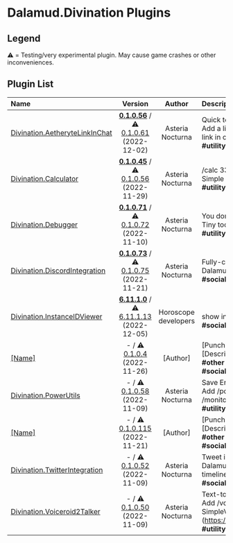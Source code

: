 # Dalamud.Divination Plugins

## Legend

⚠️ = Testing/very experimental plugin. May cause game crashes or other inconveniences.

## Plugin List

| Name | Version | Author | Description |
|:-----|:-------:|:------:|:------------|
| [Divination.AetheryteLinkInChat](https://github.com/horoscope-dev/Divination.AetheryteLinkInChat) | **[0.1.0.56](https://horoscope-dev.github.io/Dalamud.DivinationPluginRepo/dist/stable/Divination.AetheryteLinkInChat/latest.zip)** / ⚠️ [0.1.0.61](https://horoscope-dev.github.io/Dalamud.DivinationPluginRepo/dist/testing/Divination.AetheryteLinkInChat/latest.zip) (2022-12-02) | Asteria Nocturna | Quick teleport for Mob Hunting<br>Add a link to teleport to the nearest aetheryte into map link in chat.<br>**\#utility** **\#teleporter** |
| [Divination.Calculator](https://github.com/horoscope-dev/Divination.Calculator) | **[0.1.0.45](https://horoscope-dev.github.io/Dalamud.DivinationPluginRepo/dist/stable/Divination.Calculator/latest.zip)** / ⚠️ [0.1.0.56](https://horoscope-dev.github.io/Dalamud.DivinationPluginRepo/dist/testing/Divination.Calculator/latest.zip) (2022-11-29) | Asteria Nocturna | /calc 33 - 4<br>Simple plugin to just add /calc command.<br>**\#utility** **\#utility** |
| [Divination.Debugger](https://github.com/horoscope-dev/Dalamud.Divination.Debugger) | **[0.1.0.71](https://horoscope-dev.github.io/Dalamud.DivinationPluginRepo/dist/stable/Divination.Debugger/latest.zip)** / ⚠️ [0.1.0.72](https://horoscope-dev.github.io/Dalamud.DivinationPluginRepo/dist/testing/Divination.Debugger/latest.zip) (2022-11-10) | Asteria Nocturna | You don't need this unless you are developer.<br>Tiny tool to inspect game...<br>**\#utility** **\#Development** **\#Debug** |
| [Divination.DiscordIntegration](https://github.com/horoscope-dev/Divination.DiscordIntegration) | **[0.1.0.73](https://horoscope-dev.github.io/Dalamud.DivinationPluginRepo/dist/stable/Divination.DiscordIntegration/latest.zip)** / ⚠️ [0.1.0.75](https://horoscope-dev.github.io/Dalamud.DivinationPluginRepo/dist/testing/Divination.DiscordIntegration/latest.zip) (2022-11-21) | Asteria Nocturna | Fully-customizable Discord Rich Presence<br>Dalamud Plugin to support Rich Presence for FFXIV.<br>**\#social** **\#Discord** |
| [Divination.InstanceIDViewer](https://github.com/horoscope-dev/Dalamud.Divination.InstanceIDViewer) | **[6.11.1.0](https://horoscope-dev.github.io/Dalamud.DivinationPluginRepo/dist/stable/Divination.InstanceIDViewer/latest.zip)** / ⚠️ [6.11.1.13](https://horoscope-dev.github.io/Dalamud.DivinationPluginRepo/dist/testing/Divination.InstanceIDViewer/latest.zip) (2022-12-05) | Horoscope developers | <br>show instance id in chat when instance changed<br>**\#social** **\#Discord** |
| [[Name]](https://github.com/horoscope-dev/Divination.PerfectComplex) | - / ⚠️ [0.1.0.4](https://horoscope-dev.github.io/Dalamud.DivinationPluginRepo/dist/testing/Divination.PerfectComplex/latest.zip) (2022-11-26) | [Author] | [Punchline]<br>[Description]<br>**\#other** **\#jobs** **\#ui** **\#minigames** **\#inventory** **\#sound** **\#social** **\#utility** **\#[Tag]** |
| [Divination.PowerUtils](https://github.com/horoscope-dev/Dalamud.Divination.PowerUtils) | - / ⚠️ [0.1.0.58](https://horoscope-dev.github.io/Dalamud.DivinationPluginRepo/dist/testing/Divination.PowerUtils/latest.zip) (2022-11-09) | Asteria Nocturna | Save Energy!<br>Add /power save, /power balance, /power perf, /monitoroff commands for power management<br>**\#utility** **\#Command** |
| [[Name]](https://github.com/horoscope-dev/Divination.Template) | - / ⚠️ [0.1.0.115](https://horoscope-dev.github.io/Dalamud.DivinationPluginRepo/dist/testing/Divination.Template/latest.zip) (2022-11-21) | [Author] | [Punchline]<br>[Description]<br>**\#other** **\#jobs** **\#ui** **\#minigames** **\#inventory** **\#sound** **\#social** **\#utility** **\#[Tag]** |
| [Divination.TwitterIntegration](https://github.com/horoscope-dev/Dalamud.Divination.TwitterIntegration) | - / ⚠️ [0.1.0.52](https://horoscope-dev.github.io/Dalamud.DivinationPluginRepo/dist/testing/Divination.TwitterIntegration/latest.zip) (2022-11-09) | Asteria Nocturna | Tweet in FFXIV chat.<br>Dalamud Plugin to add tweet function and Twitter timeline in FFXIV chat<br>**\#social** **\#Twitter** |
| [Divination.Voiceroid2Talker](https://github.com/horoscope-dev/Dalamud.Divination.Voiceroid2Talker) | - / ⚠️ [0.1.0.50](https://horoscope-dev.github.io/Dalamud.DivinationPluginRepo/dist/testing/Divination.Voiceroid2Talker/latest.zip) (2022-11-09) | Asteria Nocturna | Text-to-Speech for Voiceroid2<br>Add /voiceroid2 command into FFXIV. Require SimpleVoiceroid2Proxy (https://github.com/SlashNephy/SimpleVoiceroid2Proxy).<br>**\#utility** **\#Text-to-speech** **\#Voiceroid** |